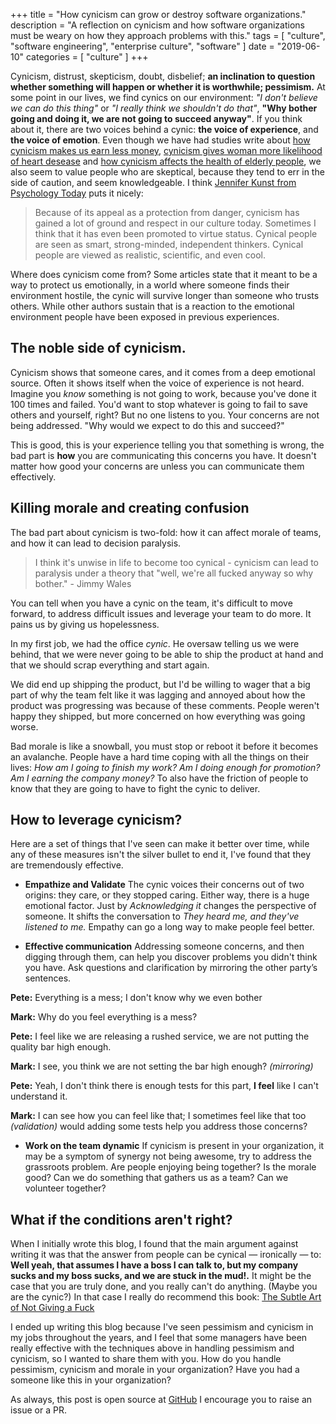 +++
title = "How cynicism can grow or destroy software organizations."
description = "A reflection on cynicism and how software organizations must be weary on how they approach problems with this."
tags = [
    "culture",
    "software engineering",
    "enterprise culture",
    "software"
]
date = "2019-06-10"
categories = [
    "culture"
]
+++

Cynicism, distrust, skepticism, doubt, disbelief; **an inclination to question whether something will happen or whether it is worthwhile; pessimism.** At some point in our lives, we find cynics on our environment: *"I don't believe we can do this thing"* or *"I really think we shouldn't do that"*, **"Why bother going and doing it, we are not going to succeed anyway"**. If you think about it, there are two voices behind a cynic: **the voice of experience**, and **the voice of emotion**. Even though we have had studies write about [how cynicism makes us earn less money](https://psychcentral.com/news/2015/05/29/attitude-check-may-improve-income-potential/85102.html), [cynicism gives woman more likelihood of heart desease](https://www.ahajournals.org/doi/full/10.1161/CIRCULATIONAHA.108.827642) and [how cynicism affects the health of elderly people](https://www.sciencedaily.com/releases/2014/05/140528163739.htm), we also seem to value people who are skeptical, because they tend to err in the side of caution, and seem knowledgeable. I think [Jennifer Kunst from Psychology Today](https://www.psychologytoday.com/us/blog/headshrinkers-guide-the-galaxy/201608/the-cost-cynicism) puts it nicely:

> Because of its appeal as a protection from danger, cynicism has gained a lot of ground and respect in our culture today. Sometimes I think that it has even been promoted to virtue status. Cynical people are seen as smart, strong-minded, independent thinkers. Cynical people are viewed as realistic, scientific, and even cool.

Where does cynicism come from? Some articles state that it meant to be a way to protect us emotionally, in a world where someone finds their environment hostile, the cynic will survive longer than someone who trusts others. While other authors sustain that is a reaction to the emotional environment people have been exposed in previous experiences.

## The noble side of cynicism.

Cynicism shows that someone cares, and it comes from a deep emotional source. Often it shows itself when  the voice of experience is not heard. Imagine you *know*  something is not going to work, because you've done it 100 times and failed. You'd want to stop whatever is going to fail to save others and yourself, right? But no one listens to you. Your concerns are not being addressed. "Why would we expect to do this and succeed?"

This is good, this is your experience telling you that something is wrong, the bad part is **how** you are communicating this concerns you have. It doesn't matter how good your concerns are unless you can communicate them effectively. 

## Killing morale and creating confusion

The bad part about cynicism is two-fold: how it can affect morale of teams, and how it can lead to decision paralysis. 

>I think it's unwise in life to become too cynical - cynicism can lead to paralysis under a theory that "well, we're all fucked anyway so why bother." - Jimmy Wales

You can tell when you have a cynic on the team, it's difficult to move forward, to address difficult issues and leverage your team to do more. It pains us by giving us hopelessness. 

In my first job, we had the office *cynic*. He oversaw telling us we were behind, that we were never going to be able to ship the product at hand and that we should scrap everything and start again. 

We did end up shipping the product, but I'd be willing to wager that a big part of why the team felt like it was lagging and annoyed about how the product was progressing was because of these comments. People weren't happy they shipped, but more concerned on how everything was going worse.

Bad morale is like a snowball, you must stop or reboot it before it becomes an avalanche. People have a hard time coping with all the things on their lives: *How am I going to finish my work?* *Am I doing enough for promotion?* *Am I earning the company money?* To also have the friction of people to know that they are going to have to fight the cynic to deliver. 

## How to leverage cynicism?

Here are a set of things that I've seen can make it better over time, while any of these measures isn't the silver bullet to end it, I've found that they are tremendously effective.

-  **Empathize and Validate**
The cynic voices their concerns out of two origins: they care, or they stopped caring. Either way, there is a huge emotional factor. Just by *Acknowledging it* changes the perspective of someone. It shifts the conversation to *They heard me, and they've listened to me.* Empathy can go a long way to make people feel better. 

-  **Effective communication** Addressing someone concerns, and then digging through them, can help you discover problems you didn't think you have. Ask questions and clarification by mirroring the other party’s sentences. 

**Pete:** Everything is a mess; I don't know why we even bother

**Mark:** Why do you feel everything is a mess?

**Pete:** I feel like we are releasing a rushed service, we are not putting the quality bar high enough. 

**Mark:** I see, you think we are not setting the bar high enough? *(mirroring)*

**Pete:** Yeah, I don't think there is enough tests for this part, **I feel** like I can't understand it. 

**Mark:** I can see how you can feel like that; I sometimes feel like that too *(validation)*
would adding some tests help you address those concerns?

- **Work on the team dynamic** If cynicism is present in your organization, it may be a symptom of synergy not being awesome, try to address the grassroots problem. Are people enjoying being together? Is the morale good? Can we do something that gathers us as a team? Can we volunteer together?

## What if the conditions aren't right?

When I initially wrote this blog, I found that the main argument against writing it was that the answer from people can be cynical — ironically —  to: **Well yeah, that assumes I have a boss I can talk to, but my company sucks and my boss sucks, and we are stuck in the mud!.**  It might be the case that you are truly done, and you really can't do anything. (Maybe you are the cynic?) In that case I really do recommend this book: [The Subtle Art of Not Giving a Fuck](https://www.amazon.com/Subtle-Art-Not-Giving-Counterintuitive/dp/0062457713/ref=sr_1_1?hvadid=77859242139742&hvbmt=be&hvdev=c&hvqmt=e&keywords=the+subtle+art+of+not+giving+a+f---+book&qid=1560106842&s=gateway&sr=8-1)

I ended up writing this blog because I've seen pessimism and cynicism in my jobs throughout the years, and I feel that some managers have been really effective with the techniques above in handling pessimism and cynicism, so I wanted to share them with you. How do you handle pessimism, cynicism and morale in your organization? Have you had a someone like this in your organization?

As always, this post is open source at [GitHub](https://github.com/danielsada/danielsada.tech) I encourage you to raise an issue or a PR.


